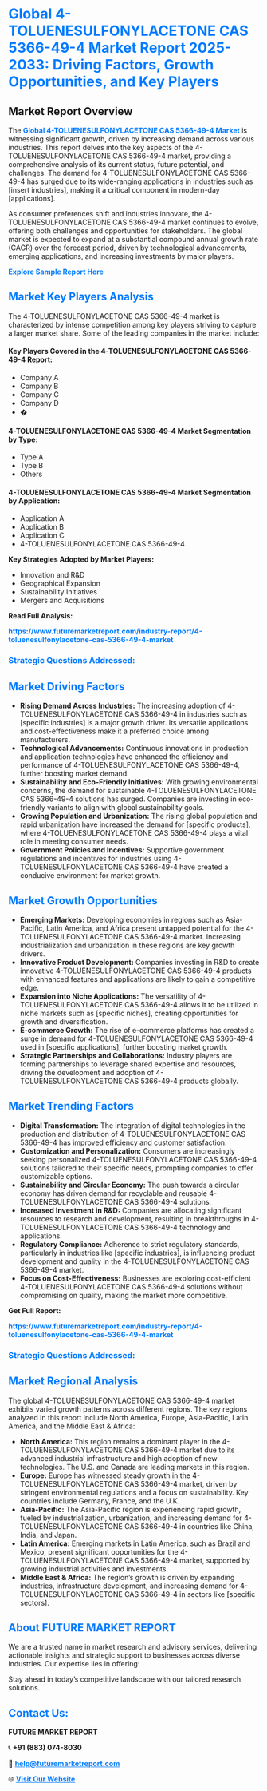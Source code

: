 <h1 style="color: #007BFF;">Global 4-TOLUENESULFONYLACETONE CAS 5366-49-4 Market Report 2025-2033: Driving Factors, Growth Opportunities, and Key Players</h1>

<section id="overview">
<h2>Market Report Overview</h2>
<p>The <a href="https://www.futuremarketreport.com/industry-report/4-toluenesulfonylacetone-cas-5366-49-4-market" style="color: #007BFF; text-decoration: none;"><strong>Global 4-TOLUENESULFONYLACETONE CAS 5366-49-4 Market</strong></a> is witnessing significant growth, driven by increasing demand across various industries. This report delves into the key aspects of the 4-TOLUENESULFONYLACETONE CAS 5366-49-4 market, providing a comprehensive analysis of its current status, future potential, and challenges. The demand for 4-TOLUENESULFONYLACETONE CAS 5366-49-4 has surged due to its wide-ranging applications in industries such as [insert industries], making it a critical component in modern-day [applications].</p>
<p>As consumer preferences shift and industries innovate, the 4-TOLUENESULFONYLACETONE CAS 5366-49-4 market continues to evolve, offering both challenges and opportunities for stakeholders. The global market is expected to expand at a substantial compound annual growth rate (CAGR) over the forecast period, driven by technological advancements, emerging applications, and increasing investments by major players.</p>
</section>

<section id="overview">
<p><a href="https://www.futuremarketreport.com/request-sample/reportId=116310" style="color: #007BFF; text-decoration: none;"><strong>Explore Sample Report Here</strong></a></p>
</section>

<section id="key-players">
<h2 style="color: #007BFF;">Market Key Players Analysis</h2>
<p>The 4-TOLUENESULFONYLACETONE CAS 5366-49-4 market is characterized by intense competition among key players striving to capture a larger market share. Some of the leading companies in the market include:</p>
<h4>Key Players Covered in the 4-TOLUENESULFONYLACETONE CAS 5366-49-4 Report:</h4>
<ul><li>Company A</li><li>Company B</li><li>Company C</li><li>Company D</li><li>�</li></ul>
<h4>4-TOLUENESULFONYLACETONE CAS 5366-49-4 Market Segmentation by Type:</h4>
<ul><li>Type A</li><li>Type B</li><li>Others</li></ul>

<h4>4-TOLUENESULFONYLACETONE CAS 5366-49-4 Market Segmentation by Application:</h4>
<ul><li>Application A</li><li>Application B</li><li>Application C</li><li>4-TOLUENESULFONYLACETONE CAS 5366-49-4</li></ul>
<p><strong>Key Strategies Adopted by Market Players:</strong></p>
<ul>
<li>Innovation and R&D</li>
<li>Geographical Expansion</li>
<li>Sustainability Initiatives</li>
<li>Mergers and Acquisitions</li>
</ul>
</section>

<section>
<p><strong>Read Full Analysis: </strong></p><a href="https://www.futuremarketreport.com/industry-report/4-toluenesulfonylacetone-cas-5366-49-4-market" style="color: #007BFF; text-decoration: none;"><strong>https://www.futuremarketreport.com/industry-report/4-toluenesulfonylacetone-cas-5366-49-4-market</strong></a>
<h3 style="color: #007BFF;">Strategic Questions Addressed:</h3>
</section>

<section id="driving-factors">
<h2 style="color: #007BFF;">Market Driving Factors</h2>
<ul>
<li><strong>Rising Demand Across Industries:</strong> The increasing adoption of 4-TOLUENESULFONYLACETONE CAS 5366-49-4 in industries such as [specific industries] is a major growth driver. Its versatile applications and cost-effectiveness make it a preferred choice among manufacturers.</li>
<li><strong>Technological Advancements:</strong> Continuous innovations in production and application technologies have enhanced the efficiency and performance of 4-TOLUENESULFONYLACETONE CAS 5366-49-4, further boosting market demand.</li>
<li><strong>Sustainability and Eco-Friendly Initiatives:</strong> With growing environmental concerns, the demand for sustainable 4-TOLUENESULFONYLACETONE CAS 5366-49-4 solutions has surged. Companies are investing in eco-friendly variants to align with global sustainability goals.</li>
<li><strong>Growing Population and Urbanization:</strong> The rising global population and rapid urbanization have increased the demand for [specific products], where 4-TOLUENESULFONYLACETONE CAS 5366-49-4 plays a vital role in meeting consumer needs.</li>
<li><strong>Government Policies and Incentives:</strong> Supportive government regulations and incentives for industries using 4-TOLUENESULFONYLACETONE CAS 5366-49-4 have created a conducive environment for market growth.</li>
</ul>
</section>

<section id="growth-opportunities">
<h2 style="color: #007BFF;">Market Growth Opportunities</h2>
<ul>
<li><strong>Emerging Markets:</strong> Developing economies in regions such as Asia-Pacific, Latin America, and Africa present untapped potential for the 4-TOLUENESULFONYLACETONE CAS 5366-49-4 market. Increasing industrialization and urbanization in these regions are key growth drivers.</li>
<li><strong>Innovative Product Development:</strong> Companies investing in R&D to create innovative 4-TOLUENESULFONYLACETONE CAS 5366-49-4 products with enhanced features and applications are likely to gain a competitive edge.</li>
<li><strong>Expansion into Niche Applications:</strong> The versatility of 4-TOLUENESULFONYLACETONE CAS 5366-49-4 allows it to be utilized in niche markets such as [specific niches], creating opportunities for growth and diversification.</li>
<li><strong>E-commerce Growth:</strong> The rise of e-commerce platforms has created a surge in demand for 4-TOLUENESULFONYLACETONE CAS 5366-49-4 used in [specific applications], further boosting market growth.</li>
<li><strong>Strategic Partnerships and Collaborations:</strong> Industry players are forming partnerships to leverage shared expertise and resources, driving the development and adoption of 4-TOLUENESULFONYLACETONE CAS 5366-49-4 products globally.</li>
</ul>
</section>

<section id="trending-factors">
<h2 style="color: #007BFF;">Market Trending Factors</h2>
<ul>
<li><strong>Digital Transformation:</strong> The integration of digital technologies in the production and distribution of 4-TOLUENESULFONYLACETONE CAS 5366-49-4 has improved efficiency and customer satisfaction.</li>
<li><strong>Customization and Personalization:</strong> Consumers are increasingly seeking personalized 4-TOLUENESULFONYLACETONE CAS 5366-49-4 solutions tailored to their specific needs, prompting companies to offer customizable options.</li>
<li><strong>Sustainability and Circular Economy:</strong> The push towards a circular economy has driven demand for recyclable and reusable 4-TOLUENESULFONYLACETONE CAS 5366-49-4 solutions.</li>
<li><strong>Increased Investment in R&D:</strong> Companies are allocating significant resources to research and development, resulting in breakthroughs in 4-TOLUENESULFONYLACETONE CAS 5366-49-4 technology and applications.</li>
<li><strong>Regulatory Compliance:</strong> Adherence to strict regulatory standards, particularly in industries like [specific industries], is influencing product development and quality in the 4-TOLUENESULFONYLACETONE CAS 5366-49-4 market.</li>
<li><strong>Focus on Cost-Effectiveness:</strong> Businesses are exploring cost-efficient 4-TOLUENESULFONYLACETONE CAS 5366-49-4 solutions without compromising on quality, making the market more competitive.</li>
</ul>
</section>

<section>
<p><strong>Get Full Report: </strong></p><a href="https://www.futuremarketreport.com/industry-report/4-toluenesulfonylacetone-cas-5366-49-4-market" style="color: #007BFF; text-decoration: none;"><strong>https://www.futuremarketreport.com/industry-report/4-toluenesulfonylacetone-cas-5366-49-4-market</strong></a>
<h3 style="color: #007BFF;">Strategic Questions Addressed:</h3>
</section>


<section id="regional-analysis">
<h2 style="color: #007BFF;">Market Regional Analysis</h2>
<p>The global 4-TOLUENESULFONYLACETONE CAS 5366-49-4 market exhibits varied growth patterns across different regions. The key regions analyzed in this report include North America, Europe, Asia-Pacific, Latin America, and the Middle East & Africa:</p>
<ul>
<li><strong>North America:</strong> This region remains a dominant player in the 4-TOLUENESULFONYLACETONE CAS 5366-49-4 market due to its advanced industrial infrastructure and high adoption of new technologies. The U.S. and Canada are leading markets in this region.</li>
<li><strong>Europe:</strong> Europe has witnessed steady growth in the 4-TOLUENESULFONYLACETONE CAS 5366-49-4 market, driven by stringent environmental regulations and a focus on sustainability. Key countries include Germany, France, and the U.K.</li>
<li><strong>Asia-Pacific:</strong> The Asia-Pacific region is experiencing rapid growth, fueled by industrialization, urbanization, and increasing demand for 4-TOLUENESULFONYLACETONE CAS 5366-49-4 in countries like China, India, and Japan.</li>
<li><strong>Latin America:</strong> Emerging markets in Latin America, such as Brazil and Mexico, present significant opportunities for the 4-TOLUENESULFONYLACETONE CAS 5366-49-4 market, supported by growing industrial activities and investments.</li>
<li><strong>Middle East & Africa:</strong> The region’s growth is driven by expanding industries, infrastructure development, and increasing demand for 4-TOLUENESULFONYLACETONE CAS 5366-49-4 in sectors like [specific sectors].</li>
</ul>
</section>

<footer>
<h2 style="color: #007BFF;">About FUTURE MARKET REPORT</h2>
<p>We are a trusted name in market research and advisory services, delivering actionable insights and strategic support to businesses across diverse industries. Our expertise lies in offering:</p>

<p>Stay ahead in today’s competitive landscape with our tailored research solutions.</p>

<h2 style="color: #007BFF;">Contact Us:</h2>
<p><strong>FUTURE MARKET REPORT</strong></p>
<p>📞 <strong>+91 (883) 074-8030</strong></p>
<p>📧 <strong><a href="mailto:help@futuremarketreport.com" style="color: #007BFF;">help@futuremarketreport.com</a></strong></p>
<p>🌐 <strong><a href="https://www.futuremarketreport.com/" style="color: #007BFF;">Visit Our Website</a></strong></p>
</footer>